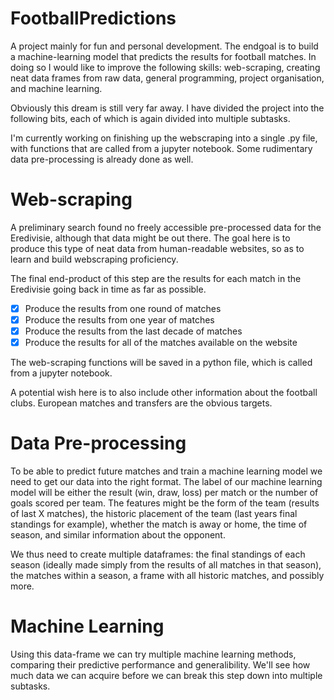 # FootballPredictions

A project mainly for fun and personal development. The endgoal is to build a machine-learning model that predicts the results for football matches. In doing so I would like to improve the following skills: web-scraping, creating neat data frames from raw data, general programming, project organisation, and machine learning.

Obviously this dream is still very far away. I have divided the project into the following bits, each of which is again divided into multiple subtasks.

I'm currently working on finishing up the webscraping into a single .py file, with functions that are called from a jupyter notebook. Some rudimentary data pre-processing is already done as well. 

# Web-scraping
A preliminary search found no freely accessible pre-processed data for the Eredivisie, although that data might be out there. The goal here is to produce this type of neat data from human-readable websites, so as to learn and build webscraping proficiency.

The final end-product of this step are the results for each match in the Eredivisie going back in time as far as possible.

- [x] Produce the results from one round of matches
- [x] Produce the results from one year of matches
- [x] Produce the results from the last decade of matches
- [x] Produce the results for all of the matches available on the website

The web-scraping functions will be saved in a python file, which is called from a jupyter notebook.

A potential wish here is to also include other information about the football clubs. European matches and transfers are the obvious targets.

# Data Pre-processing
To be able to predict future matches and train a machine learning model we need to get our data into the right format. The label of our machine learning model will be either the result (win, draw, loss) per match or the number of goals scored per team. The features might be the form of the team (results of last X matches), the historic placement of the team (last years final standings for example), whether the match is away or home, the time of season, and similar information about the opponent.

We thus need to create multiple dataframes: the final standings of each season (ideally made simply from the results of all matches in that season), the matches within a season, a frame with all historic matches, and possibly more.

# Machine Learning

Using this data-frame we can try multiple machine learning methods, comparing their predictive performance and generalibility. We'll see how much data we can acquire before we can break this step down into multiple subtasks.
